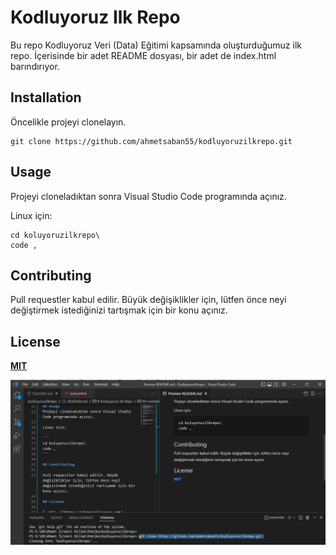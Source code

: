 # Kodluyoruz Ilk Repo

Bu repo Kodluyoruz Veri (Data) Eğitimi kapsamında oluşturduğumuz ilk repo. İçerisinde bir adet README dosyası, bir adet de index.html barındırıyor.
## Installation
Öncelikle projeyi clonelayın.

```
git clone https://github.com/ahmetsaban55/kodluyoruzilkrepo.git
```

## Usage
Projeyi cloneladıktan sonra Visual Studio Code programında açınız.

Linux için:

```
cd koluyoruzilkrepo\
code ,
```

## Contributing

Pull requestler kabul edilir. Büyük değişiklikler için, lütfen önce neyi değiştirmek istediğinizi tartışmak için bir konu açınız.

## License

[__MIT__](https://choosealicense.com/licenses/mit/)

![](proje_foto.png)


